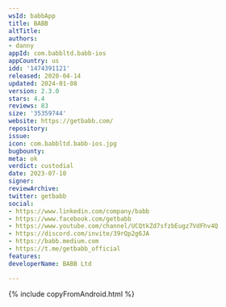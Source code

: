 ```yaml
---
wsId: babbApp
title: BABB
altTitle: 
authors:
- danny
appId: com.babbltd.babb-ios
appCountry: us
idd: '1474391121'
released: 2020-04-14
updated: 2024-01-08
version: 2.3.0
stars: 4.4
reviews: 83
size: '35359744'
website: https://getbabb.com/
repository: 
issue: 
icon: com.babbltd.babb-ios.jpg
bugbounty: 
meta: ok
verdict: custodial
date: 2023-07-10
signer: 
reviewArchive: 
twitter: getbabb
social:
- https://www.linkedin.com/company/babb
- https://www.facebook.com/getbabb
- https://www.youtube.com/channel/UCQtkZd7sfzbEugz7VdFhv4Q
- https://discord.com/invite/39rQp2g6JA
- https://babb.medium.com
- https://t.me/getbabb_official
features: 
developerName: BABB Ltd

---
```


{% include copyFromAndroid.html %}
